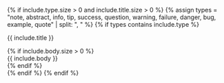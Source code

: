 {% if include.type.size > 0 and include.title.size > 0  %}
    {% assign types = "note, abstract, info, tip, success, question, warning, failure, danger, bug, example, quote" | split: ", " %}
    {% if types contains include.type %}
<div class="admonition {{ include.type }} rounded">
    <p class="admonition-title">{{ include.title }}</p>
    {% if include.body.size > 0 %}
<div markdown=1>
{{ include.body }}
</div>
    {% endif %}
</div>
    {% endif %}
{% endif %}